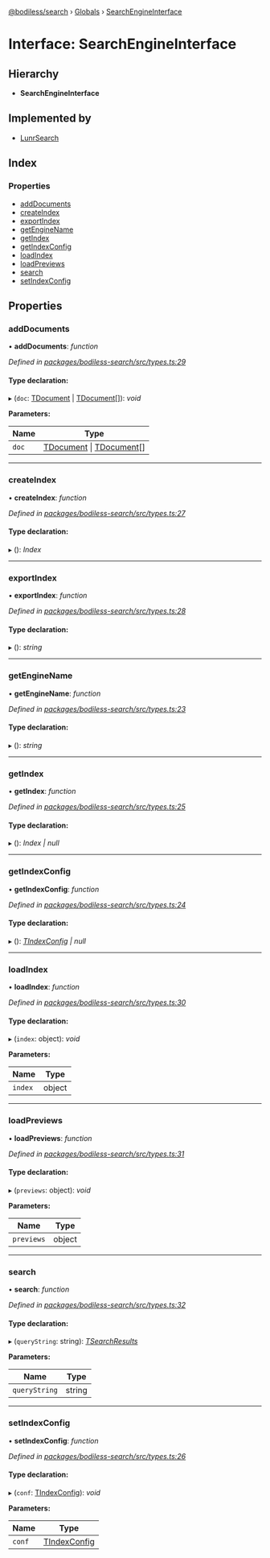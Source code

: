 [@bodiless/search](../README.md) › [Globals](../globals.md) › [SearchEngineInterface](searchengineinterface.md)

# Interface: SearchEngineInterface

## Hierarchy

* **SearchEngineInterface**

## Implemented by

* [LunrSearch](../classes/lunrsearch.md)

## Index

### Properties

* [addDocuments](searchengineinterface.md#adddocuments)
* [createIndex](searchengineinterface.md#createindex)
* [exportIndex](searchengineinterface.md#exportindex)
* [getEngineName](searchengineinterface.md#getenginename)
* [getIndex](searchengineinterface.md#getindex)
* [getIndexConfig](searchengineinterface.md#getindexconfig)
* [loadIndex](searchengineinterface.md#loadindex)
* [loadPreviews](searchengineinterface.md#loadpreviews)
* [search](searchengineinterface.md#search)
* [setIndexConfig](searchengineinterface.md#setindexconfig)

## Properties

###  addDocuments

• **addDocuments**: *function*

*Defined in [packages/bodiless-search/src/types.ts:29](https://github.com/johnsonandjohnson/Bodiless-JS/blob/37f64a26/packages/bodiless-search/src/types.ts#L29)*

#### Type declaration:

▸ (`doc`: [TDocument](../globals.md#tdocument) | [TDocument](../globals.md#tdocument)[]): *void*

**Parameters:**

Name | Type |
------ | ------ |
`doc` | [TDocument](../globals.md#tdocument) &#124; [TDocument](../globals.md#tdocument)[] |

___

###  createIndex

• **createIndex**: *function*

*Defined in [packages/bodiless-search/src/types.ts:27](https://github.com/johnsonandjohnson/Bodiless-JS/blob/37f64a26/packages/bodiless-search/src/types.ts#L27)*

#### Type declaration:

▸ (): *Index*

___

###  exportIndex

• **exportIndex**: *function*

*Defined in [packages/bodiless-search/src/types.ts:28](https://github.com/johnsonandjohnson/Bodiless-JS/blob/37f64a26/packages/bodiless-search/src/types.ts#L28)*

#### Type declaration:

▸ (): *string*

___

###  getEngineName

• **getEngineName**: *function*

*Defined in [packages/bodiless-search/src/types.ts:23](https://github.com/johnsonandjohnson/Bodiless-JS/blob/37f64a26/packages/bodiless-search/src/types.ts#L23)*

#### Type declaration:

▸ (): *string*

___

###  getIndex

• **getIndex**: *function*

*Defined in [packages/bodiless-search/src/types.ts:25](https://github.com/johnsonandjohnson/Bodiless-JS/blob/37f64a26/packages/bodiless-search/src/types.ts#L25)*

#### Type declaration:

▸ (): *Index | null*

___

###  getIndexConfig

• **getIndexConfig**: *function*

*Defined in [packages/bodiless-search/src/types.ts:24](https://github.com/johnsonandjohnson/Bodiless-JS/blob/37f64a26/packages/bodiless-search/src/types.ts#L24)*

#### Type declaration:

▸ (): *[TIndexConfig](../globals.md#tindexconfig) | null*

___

###  loadIndex

• **loadIndex**: *function*

*Defined in [packages/bodiless-search/src/types.ts:30](https://github.com/johnsonandjohnson/Bodiless-JS/blob/37f64a26/packages/bodiless-search/src/types.ts#L30)*

#### Type declaration:

▸ (`index`: object): *void*

**Parameters:**

Name | Type |
------ | ------ |
`index` | object |

___

###  loadPreviews

• **loadPreviews**: *function*

*Defined in [packages/bodiless-search/src/types.ts:31](https://github.com/johnsonandjohnson/Bodiless-JS/blob/37f64a26/packages/bodiless-search/src/types.ts#L31)*

#### Type declaration:

▸ (`previews`: object): *void*

**Parameters:**

Name | Type |
------ | ------ |
`previews` | object |

___

###  search

• **search**: *function*

*Defined in [packages/bodiless-search/src/types.ts:32](https://github.com/johnsonandjohnson/Bodiless-JS/blob/37f64a26/packages/bodiless-search/src/types.ts#L32)*

#### Type declaration:

▸ (`queryString`: string): *[TSearchResults](../globals.md#tsearchresults)*

**Parameters:**

Name | Type |
------ | ------ |
`queryString` | string |

___

###  setIndexConfig

• **setIndexConfig**: *function*

*Defined in [packages/bodiless-search/src/types.ts:26](https://github.com/johnsonandjohnson/Bodiless-JS/blob/37f64a26/packages/bodiless-search/src/types.ts#L26)*

#### Type declaration:

▸ (`conf`: [TIndexConfig](../globals.md#tindexconfig)): *void*

**Parameters:**

Name | Type |
------ | ------ |
`conf` | [TIndexConfig](../globals.md#tindexconfig) |
